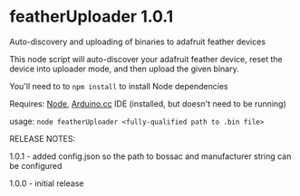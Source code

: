 # featherUploader 1.0.1
Auto-discovery and uploading of binaries to adafruit feather devices

This node script will auto-discover your adafruit feather device, reset the device into uploader mode, and then upload the given binary.

You'll need to to `npm install` to install Node dependencies

Requires: [Node](http://nodejs.org/), [Arduino.cc](http://www.arduino.cc/) IDE (installed, but doesn't need to be running)

usage: `node featherUploader <fully-qualified path to .bin file>`

RELEASE NOTES:

1.0.1 - added config.json so the path to bossac and manufacturer string can be configured

1.0.0 - initial release
